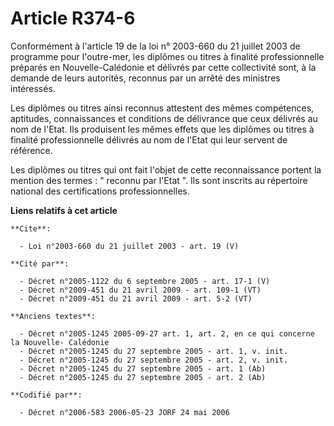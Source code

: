 # Article R374-6

Conformément à l'article 19 de la loi n° 2003-660 du 21 juillet 2003 de programme pour l'outre-mer, les diplômes ou titres à
finalité professionnelle préparés en Nouvelle-Calédonie et délivrés par cette collectivité sont, à la demande de leurs
autorités, reconnus par un arrêté des ministres intéressés.

Les diplômes ou titres ainsi reconnus attestent des mêmes compétences, aptitudes, connaissances et conditions de délivrance
que ceux délivrés au nom de l'Etat. Ils produisent les mêmes effets que les diplômes ou titres à finalité professionnelle
délivrés au nom de l'Etat qui leur servent de référence.

Les diplômes ou titres qui ont fait l'objet de cette reconnaissance portent la mention des termes : " reconnu par l'Etat ".
Ils sont inscrits au répertoire national des certifications professionnelles.

**Liens relatifs à cet article**

	**Cite**:

	  - Loi n°2003-660 du 21 juillet 2003 - art. 19 (V)

	**Cité par**:

	  - Décret n°2005-1122 du 6 septembre 2005 - art. 17-1 (V)
	  - Décret n°2009-451 du 21 avril 2009 - art. 109-1 (VT)
	  - Décret n°2009-451 du 21 avril 2009 - art. 5-2 (VT)

	**Anciens textes**:

	  - Décret n°2005-1245 2005-09-27 art. 1, art. 2, en ce qui concerne la Nouvelle- Calédonie
	  - Décret n°2005-1245 du 27 septembre 2005 - art. 1, v. init.
	  - Décret n°2005-1245 du 27 septembre 2005 - art. 2, v. init.
	  - Décret n°2005-1245 du 27 septembre 2005 - art. 1 (Ab)
	  - Décret n°2005-1245 du 27 septembre 2005 - art. 2 (Ab)

	**Codifié par**:

	  - Décret n°2006-583 2006-05-23 JORF 24 mai 2006
